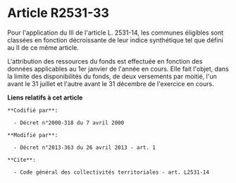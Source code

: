 # Article R2531-33

Pour l'application du III de l'article L. 2531-14, les communes éligibles sont classées en fonction décroissante de leur
indice synthétique tel que défini au II de ce même article. 

L'attribution des ressources du fonds est effectuée en fonction des données applicables au 1er janvier de l'année en cours.
Elle fait l'objet, dans la limite des disponibilités du fonds, de deux versements par moitié, l'un avant le 31 juillet et
l'autre avant le 31 décembre de l'exercice en cours.

**Liens relatifs à cet article**

	**Codifié par**:

	  - Décret n°2000-318 du 7 avril 2000

	**Modifié par**:

	  - Décret n°2013-363 du 26 avril 2013 - art. 1

	**Cite**:

	  - Code général des collectivités territoriales - art. L2531-14
